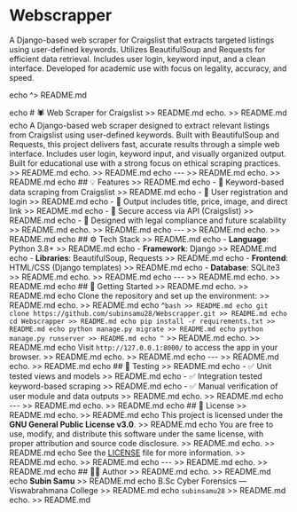# Webscrapper
A Django-based web scraper for Craigslist that extracts targeted listings using user-defined keywords. Utilizes BeautifulSoup and Requests for efficient data retrieval. Includes user login, keyword input, and a clean interface. Developed for academic use with focus on legality, accuracy, and speed.

echo ^> README.md

echo # 🕷️ Web Scraper for Craigslist >> README.md
echo. >> README.md
echo A Django-based web scraper designed to extract relevant listings from Craigslist using user-defined keywords. Built with BeautifulSoup and Requests, this project delivers fast, accurate results through a simple web interface. Includes user login, keyword input, and visually organized output. Built for educational use with a strong focus on ethical scraping practices. >> README.md
echo. >> README.md
echo --- >> README.md
echo. >> README.md
echo ## 💡 Features >> README.md
echo - 🔎 Keyword-based data scraping from Craigslist >> README.md
echo - 👤 User registration and login >> README.md
echo - 🧾 Output includes title, price, image, and direct link >> README.md
echo - 🔐 Secure access via API (Craigslist) >> README.md
echo - 🧠 Designed with legal compliance and future scalability >> README.md
echo. >> README.md
echo --- >> README.md
echo. >> README.md
echo ## ⚙️ Tech Stack >> README.md
echo - **Language**: Python 3.8+ >> README.md
echo - **Framework**: Django >> README.md
echo - **Libraries**: BeautifulSoup, Requests >> README.md
echo - **Frontend**: HTML/CSS (Django templates) >> README.md
echo - **Database**: SQLite3 >> README.md
echo. >> README.md
echo --- >> README.md
echo. >> README.md
echo ## 🚀 Getting Started >> README.md
echo. >> README.md
echo Clone the repository and set up the environment: >> README.md
echo. >> README.md
echo ^```bash >> README.md
echo git clone https://github.com/subinsamu28/Webscrapper.git >> README.md
echo cd Webscrapper >> README.md
echo pip install -r requirements.txt >> README.md
echo python manage.py migrate >> README.md
echo python manage.py runserver >> README.md
echo ^``` >> README.md
echo. >> README.md
echo Visit `http://127.0.0.1:8000/` to access the app in your browser. >> README.md
echo. >> README.md
echo --- >> README.md
echo. >> README.md
echo ## 🧪 Testing >> README.md
echo - ✅ Unit tested views and models >> README.md
echo - ✅ Integration tested keyword-based scraping >> README.md
echo - ✅ Manual verification of user module and data outputs >> README.md
echo. >> README.md
echo --- >> README.md
echo. >> README.md
echo ## 📜 License >> README.md
echo. >> README.md
echo This project is licensed under the **GNU General Public License v3.0**. >> README.md
echo You are free to use, modify, and distribute this software under the same license, with proper attribution and source code disclosure. >> README.md
echo. >> README.md
echo See the [LICENSE](LICENSE) file for more information. >> README.md
echo. >> README.md
echo --- >> README.md
echo. >> README.md
echo ## 👨‍💻 Author >> README.md
echo. >> README.md
echo **Subin Samu** >> README.md
echo B.Sc Cyber Forensics — Viswabrahmana College >> README.md
echo `subinsamu28` >> README.md
echo. >> README.md
